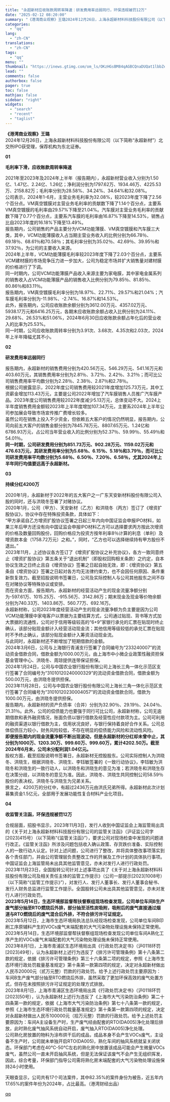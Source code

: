 ```yaml
---
title: "永超新材应收账款周转率降速：研发费用率远弱同行，环保违规被罚12万"
date: "2025-02-12 08:20:00"
summary: "《港湾商业观察》王璐2024年12月26日，上海永超新材料科技股份有限公司（以下简称“永超新材”）北..."
categories:
  - "qq"
lang:
  - "zh-CN"
translations:
  - "zh-CN"
tags:
  - "qq"
menu: ""
thumbnail: "https://inews.gtimg.com/om_ls/OKzHGsBM84qAGBCQnaDUQat1lbbZe6yBGflZhechW3H5QAA_640360/0"
lead: ""
comments: false
authorbox: false
pager: true
toc: false
mathjax: false
sidebar: "right"
widgets:
  - "search"
  - "recent"
  - "taglist"
---
```


**《港湾商业观察》王璐**  
2024年12月26日，上海永超新材料科技股份有限公司（以下简称“永超新材”）北交所IPO获受理，保荐机构为东北证券。  

**01**

**毛利率下滑，应收账款周转率降速**

  
2021年至2023年及2024年上半年（报告期内），永超新材营业收入分别为1.50亿、1.47亿、2.24亿、1.26亿；净利润分别为1797.62万、1934.46万、4225.53万、2158.82万；毛利率分别为28.58%、34.24%、34.64%和32.08%。  
公司表示，2024年1-6月，主营业务毛利率为32.08%，较2023年度下降了2.56个百分点。VM真空镀膜对主营业务毛利率的贡献数下降了1.14个百分点，主要系VM真空镀膜的毛利率由29.57%下降至21.04%。汽车膜对主营业务毛利率的贡献数下降了0.77个百分点，主要系汽车膜的毛利率由16.87%下降至14.53%，销售占比自2023年度的16.18%下降至13.49%。  
报告期内，公司销售的产品主要分为VCM功能薄膜、VM真空镀膜和汽车膜三大类，其中，VCM功能薄膜收入占当期主营业务收入的比例分别为66.78％、69.18％、68.61％和70.58％；其毛利率分别为35.02％、42.69％、39.95％和37.92％，为公司的主要收入来源。  
2024年上半年，VCM功能薄膜毛利率较2023年度下降了2.03个百分点，主要系VCM建材膜的市场竞争压力进一步加大，公司为稳定市场并扩大销售量对建材膜的价格进行了下调。  
同一时期内，公司VCM功能薄膜产品收入来源主要为家电膜，其中家电金属系列的销售收入占VCM功能薄膜产品的销售收入比例分别为79.85％、81.85％、80.86％和83.11％。  
报告期内，VM真空镀膜毛利率分别为18.97%、22.71%、29.57%和21.04%；汽车膜毛利率分别为-11.98%、-2.74%、16.87%和14.53%。  
此外，报告期内，公司应收账款余额分别为3612.00万元、4357.02万元、5938.17万元和6416.25万元，各期末应收账款余额占收入比例分别为24.11%、29.68%、26.53%和51.06%，2024年6月30日应收账款余额占年化后的营业收入的比率为25.53%。  
同一时期，公司应收账款周转率分别为3.91次、3.68次、4.35次和2.03次，2024年上半年降幅尤其不小。  

**02**

**研发费用率远弱同行**

  
报告期内，永超新材的销售费用分别为420.56万元、546.29万元、541.16万元和403.60万元，其销售费用率分别为2.81％、3.72％、2.42％、3.21％；而可比公司销售费用率平均数分别为2.28％、2.38％、2.87％和2.78％。  
根据公司披露显示，2022年度公司销售费用较2021年度增加125.73万元，其中工资薪金增加113.43万元，主要是公司2022年增加了汽车膜销售人员推广汽车膜产品。2023年度公司销售费用较2022年度减少5.13万元，总体变动不大。2024上半年度销售费用金额较2023年上半年度增加107.34万元，主要系2024年上半年公司参加展会导致市场宣传推广费增长较多。  
虽然公司在销售上投入不少资金，但依赖五大客户的情况仍然明显，报告期内，公司向前五大客户的销售金额分别为7845.78万元、8807.65万元、1.24亿和6786.93万元，占公司当年营业收入的比例分别为52.37％、59.99％、55.49％和54.01％。  
**同一时期，公司研发费用分别为851.73万元、902.28万元、1159.02万元和476.63万元，其研发费用率分别为5.68％、6.15％、5.18％和3.79％，而可比公司研发费用率平均数分别为5.68％、6.50％、7.20％、6.58％，尤其2024年上半年同行均值要远高于永超新材。**  

**03**

**持续分红4200万**

  
2020年1月，永超新材于2022年的五大客户之一广东天安新材料股份有限公司入股的同时，还与洪晓冬签署了对赌协议。  
2020年1月，公司（甲方）、天安新材（乙方）和洪晓冬（丙方）签订了《增资扩股协议》，协议中存在特殊投资条款，具体如下：  
“甲方承诺自乙方增资扩股协议签署之日起三年内向中国证监会申报IPO材料，如果三年后甲方还没有向中国证监会申报IPO材料乙方可以选择要求丙方按此次增资的价格及数量回购股份，回购价格应为投资方按年利率8％计算的利息（单利）及增资款本金（1758.72万元）之和。”，同时，“乙方也可以选择继续持有甲方股份不退出。”  
2023年11月，上述协议各方签订了《增资扩股协议之补充协议》，各方一致同意终止《增资扩股协议》第五条关于“退出机制”（即股权回购相关条款）之约定，自本协议生效之日终止且自《增资协议》签署之日起自始无效，即：《增资协议》第五条自《增资协议》签署之日起对各方均无法律约束力，也不会因任何原因、条件重新恢复效力。截至招股说明书签署日，公司及实际控制人与公司其他股东之间不存在对赌协议等特殊协议或安排。  
而在资金方面，报告期内，永超新材的经营活动产生的现金流量净额分别为-597.61万、1015.25万、-915.56万、3142.86万；期末现金及现金等价物余额分别为740.33万、1403.86万、560.77万、692.16万。  
永超新材称，公司2023年度经营活动产生的现金流量净额为负主要是因为公司VCM功能薄膜中家电客户以票据为主要结算方式，公司通过贴现、背书等方式加大票据的流通性，公司对于信用等级较高的“6+9”家银行承兑的汇票在贴现时终止确认，该部分贴现金额计入经营活动现金流；其他信用等级较低的承兑汇票在贴现时不予终止确认，该部分贴现金额计入筹资活动现金流。  
与此同时，永超新材还不断增加了短期借款的金额。  
2024年3月6日，公司与上海银行青浦支行签署了合同编号为“233240007”的流动资金借款合同，借款金额为1000.00万元，由上海市中小微企业政策性融资担保基金管理中心、洪晓冬、周琼提供连带保证担保。  
2024年1月24日，公司与中国农业银行股份有限公司上海长三角一体化示范区支行签署了合同编号为“31010120240000329”的流动资金借款合同，借款金额为500.00万元，由洪晓冬提供担保。  
2023年11月28日，公司与中国农业银行股份有限公司上海长三角一体化示范区支行签署了合同编号为“31010120230004057”的流动资金借款合同，借款为1000.00万元，由洪晓冬提供担保。  
报告期内，永超新材的资产负债率（合并）分别为32.90％、29.19％、24.04％、21.31％。此外，公司的偿债能力也要强于同行可比公司，永超新材称，公司无逾期借款和表外融资情况，账面负债以银行借款及经营性应付款项为主。公司可利用的融资渠道以银行借款为主，信用状况良好，与银行保持着良好合作关系。公司总体偿债压力较小，财务风险较低，不存在明显的偿债能力风险和流动性风险。  
**即便报告期内的现金流量净额不断出现波动，但是永超新材的分红却未曾中止，其分别为1000万、1203.30万、999.60万、999.60万，累计4202.50万。截至2024年6月末，公司未分配利润1.04亿元。**  
股权方面，截至招股说明书签署日，永超新材无控股股东。公司实际控制人为洪晓冬、洪晓生，根据洪晓冬、洪晓生、李钰敏签署的《一致行动协议》，李钰敏为洪晓冬和洪晓生的一致行动人，以洪晓冬和洪晓生的意见为准；若洪晓冬和洪晓生存在决策分歧，以洪晓冬的意见为准。因此，洪晓冬、洪晓生共同控制公司58.59％股份的表决权。洪晓冬与洪晓生为兄弟关系。  
换言之，4200万的分红中，有超过2436万元由洪氏兄弟所得。永超新材此次计划募集资金1.5亿元，全部用于发展功能性复合材料产业化项目。  

**04**

**收监管关注函，环保违规被罚12万**

  
合规层面，招股书显示，2023年11月3日，发行人收到中国证监会上海监管局出具的《关于对上海永超新材料科技股份有限公司的监管关注函》（沪证监公司字[2023]415号）（以下简称“《监管关注函》”），要求公司对现场检查中发现的问题进行改正。《监管关注函》所涉及问题包括收入确认政策、存货跌价准备、实际控制人的一致行动人认定。针对上述问题，公司进行了整改，并将具体整改事项落实到各个责任部门，并由公司管理层负责整改工作的开展及工作计划的具体执行事项。中国证监会上海监管局未出具其他监管意见，亦未对发行人进行行政处罚。  
2023年11月23日，全国股转公司针对上述事项出具了《关于对上海永超新材料科技股份有限公司及相关责任主体的监管工作提示》（公司一部提示[2023]1008号）（以下简称“《监管工作提示》”），对发行人、发行人董事长、发行人董事会秘书、发行人财务总监进行监管工作提示。全国股转公司未出具其他监管意见，亦未对发行人进行行政处罚。  
**2023年5月14日，生态环境部监督帮扶督察组现场检查发现，公司单位车间B生产废气部分抽至RTO燃烧后外排，部分抽至活性炭吸附，吸附后的废气直接通过烟道与RTO燃烧后的废气混合后外排，不符合排污许可证规定。**  
2023年5月12日，上海市生态环境局执法总队经现场检查发现，公司单位车间B印刷工序原辅料产生的VOCs废气末端配套的大气污染物处理设施未保持正常使用。2023年5月14日，生态环境部监督帮扶督察组现场检查发现公司单位车间A熟化工序产生的VOCs废气末端配套的大气污染物处理设施未保持正常使用。  
2023年8月1日，上海市青浦区生态环境局出具《行政处罚决定书》（沪0118环罚[2023]49号），认为永超新材上述行为违反了《排污许可管理条例》第十八条第二款的规定，依据《排污许可管理条例》第三十六条第二项的规定，参照《上海市生态环境行政处罚裁量基准规定》第十条第一款第四项的规定，决定对永超新材做出人民币20000元（贰万元整）罚款的行政处罚。给予上述行政处罚主要原因为：车间B生产废气部分抽至RTO燃烧后外排，虽然采取了更加环保高效的废气处置方式，但存在未按照排污许可证规定的处理方式排放。  
2023年8月1日，上海市青浦区生态环境局出具《行政处罚决定书》（沪0118环罚[2023]50号），认为永超新材上述行为违反了《上海市大气污染防治条例》第二十四条第一款的规定，依据《上海市大气污染防治条例》第七十八条第一款的规定，参照《上海市生态环境行政处罚裁量基准规定》第十条第一款第四项的规定，决定对永超新材做出人民币100000元（拾万元整）罚款的行政处罚。给予上述处罚主要原因为：车间A主设备生产时，生产废气经由配套的RTO(DA005)净化处理后排放，此时熟化废气抽风系统自动开启，废气抽入RTO(DA005)净化处理。  
公司熟化房放置的物料为涂布烘干后的成品，成品本身不会产生VOCs废气，主设备不生产时，公司就未单独开启RTO(DA005)，熟化车间的抽风系统就呈关闭状态。环保部门考虑在40℃-50℃左右的熟化房中放置该成品可能会产生微量VOCs废气，虽然公司一直未开启抽风系统，但是无法保证该废气不会产生无组织挥发，因此，综合考量，环保部门指导公司需将熟化房末端配套的大气污染物处理设施保持24小时使用。  

天眼查显示，公司共有17个司法案件，其中82.35%的案件身份为被告，近五年内17.65%的案件年份为2024年，占比最高。（港湾财经出品）

[qq](https://new.qq.com/rain/a/20250212A01L9T00)
